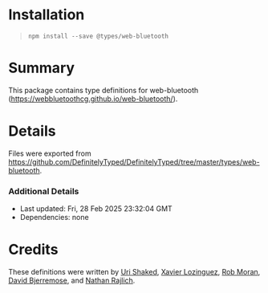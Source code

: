 # Installation
> `npm install --save @types/web-bluetooth`

# Summary
This package contains type definitions for web-bluetooth (https://webbluetoothcg.github.io/web-bluetooth/).

# Details
Files were exported from https://github.com/DefinitelyTyped/DefinitelyTyped/tree/master/types/web-bluetooth.

### Additional Details
 * Last updated: Fri, 28 Feb 2025 23:32:04 GMT
 * Dependencies: none

# Credits
These definitions were written by [Uri Shaked](https://github.com/urish), [Xavier Lozinguez](https://github.com/xlozinguez), [Rob Moran](https://github.com/thegecko), [David Bjerremose](https://github.com/DaBs), and [Nathan Rajlich](https://github.com/TooTallNate).

